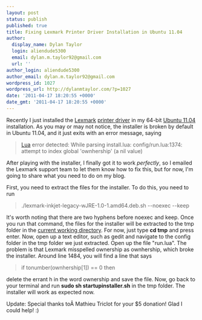 ```yaml
---
layout: post
status: publish
published: true
title: Fixing Lexmark Printer Driver Installation in Ubuntu 11.04
author:
  display_name: Dylan Taylor
  login: aliendude5300
  email: dylan.m.taylor92@gmail.com
  url: ''
author_login: aliendude5300
author_email: dylan.m.taylor92@gmail.com
wordpress_id: 1027
wordpress_url: http://dylanmtaylor.com/?p=1027
date: '2011-04-17 18:20:55 +0000'
date_gmt: '2011-04-17 18:20:55 +0000'
---
```

<p>Recently I just installed the <a class="zem_slink" title="Lexmark" rel="homepage" href="http://www.lexmark.com/">Lexmark</a> <a class="zem_slink" title="Printer driver" rel="wikipedia" href="http://en.wikipedia.org/wiki/Printer_driver">printer driver</a> in my 64-bit <a class="zem_slink" title="List of Ubuntu releases" rel="homepage" href="http://www.ubuntu.com/">Ubuntu 11.04</a> installation. As you may or may not notice, the installer is broken by default in Ubuntu 11.04, and it just exits with an error message, saying</p>
<blockquote><p><a class="zem_slink" title="Lua (programming language)" rel="homepage" href="http://www.lua.org">Lua</a> error detected: While parsing install.lua: config/run.lua:1374: attempt to index global 'ownhership' (a nil value)</p></blockquote>
<p>After playing with the installer, I finally got it to work <em>perfectly</em>, so I emailed the Lexmark support team to let them know how to fix this, but for now, I'm going to share what you need to do on my blog.</p>
<p>First, you need to extract the files for the installer. To do this, you need to run</p>
<blockquote><p>./lexmark-inkjet-legacy-wJRE-1.0-1.amd64.deb.sh --noexec --keep</p></blockquote>
<p>It's worth noting that there are two hyphens before noexec and keep. Once you run that command, the files for the installer will be extracted to the tmp folder in the <a class="zem_slink" title="Working directory" rel="wikipedia" href="http://en.wikipedia.org/wiki/Working_directory">current working directory</a>. For now, just type <strong>cd tmp</strong> and press enter. Now, open up a text editor, such as gedit and navigate to the config folder in the tmp folder we just extracted. Open up the file "run.lua". The problem is that Lexmark misspelled ownership as ownhership, which broke the installer. Around line 1484, you will find a line that says</p>
<blockquote><p>if tonumber(ownhership[1]) == 0 then</p></blockquote>
<p>delete the errant h in the word ownership and save the file. Now, go back to your terminal and run <strong>sudo sh startupinstaller.sh</strong> in the tmp folder. The installer will work as expected now.</p>
<p>Update: Special thanks toÂ Mathieu Triclot for your $5 donation! Glad I could help! :)</p>
<div class="zemanta-pixie" style="margin-top: 10px; height: 15px;"><img class="zemanta-pixie-img" style="border: none; float: right;" src="/images/blog/2011/06/pixy12.gif" alt="" /></div>
